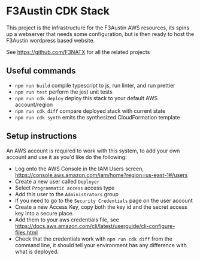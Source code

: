 # F3Austin CDK Stack

This project is the infrastructure for the F3Austin AWS resources, its spins up a webserver that needs some configuration, but is then ready to host the F3Austin wordpress based website.

See https://github.com/F3NATX for all the related projects

## Useful commands

-   `npm run build` compile typescript to js, run linter, and run prettier
-   `npm run test` perform the jest unit tests
-   `npm run cdk deploy` deploy this stack to your default AWS account/region
-   `npm run cdk diff` compare deployed stack with current state
-   `npm run cdk synth` emits the synthesized CloudFormation template

## Setup instructions

An AWS account is required to work with this system, to add your own account and use it as you'd like do the following:

-   Log onto the AWS Console in the IAM Users screen, https://console.aws.amazon.com/iam/home?region=us-east-1#/users
-   Create a new user called `Deployer`
-   Select `Programmatic access` access type
-   Add this user to the `Administrators` group
-   If you need to go to the `Security Credentials` page on the user account
-   Create a new Access Key, copy both the key id and the secret access key into a secure place.
-   Add them to your aws credentials file, see https://docs.aws.amazon.com/cli/latest/userguide/cli-configure-files.html
-   Check that the credentials work with `npm run cdk diff` from the command line, it should tell your environment has any difference with what is deployed.

